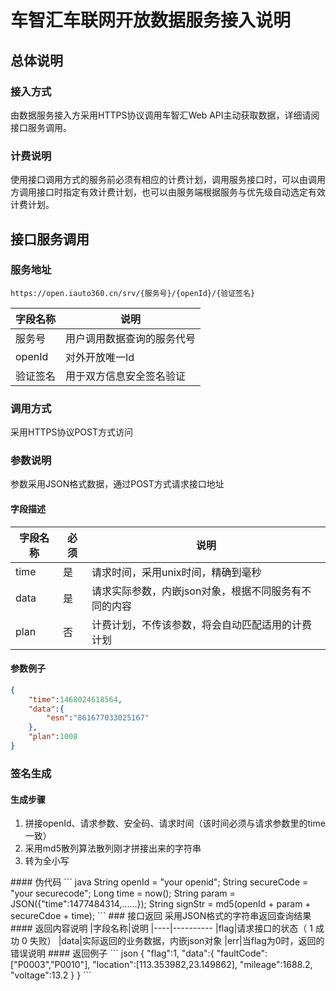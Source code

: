 # 车智汇车联网开放数据服务接入说明
## 总体说明
### 接入方式
由数据服务接入方采用HTTPS协议调用车智汇Web API主动获取数据，详细请阅接口服务调用。
### 计费说明
使用接口调用方式的服务前必须有相应的计费计划，调用服务接口时，可以由调用方调用接口时指定有效计费计划，也可以由服务端根据服务与优先级自动选定有效计费计划。
## 接口服务调用
### 服务地址

`https://open.iauto360.cn/srv/{服务号}/{openId}/{验证签名}`

|字段名称|说明
|----|----------
|服务号|用户调用数据查询的服务代号
|openId|对外开放唯一Id
|验证签名|用于双方信息安全签名验证
### 调用方式
采用HTTPS协议POST方式访问
### 参数说明
参数采用JSON格式数据，通过POST方式请求接口地址
#### 字段描述
|字段名称|必须|说明
|----|---|-------
|time|是|请求时间，采用unix时间，精确到毫秒
|data|是|请求实际参数，内嵌json对象，根据不同服务有不同的内容
|plan|否|计费计划，不传该参数，将会自动匹配适用的计费计划
#### 参数例子
``` json
{
	"time":1468024618564,
	"data":{
		"esn":"861677033025167"
	},
	"plan":1008
}
```
### 签名生成
#### 生成步骤
<ol>
<li>拼接openId、请求参数、安全码、请求时间（该时间必须与请求参数里的time一致）</li>
<li>采用md5散列算法散列刚才拼接出来的字符串</li>
<li>转为全小写</li>
</ol>
#### 伪代码
``` java
String openId = "your openid";
String secureCode = "your securecode";
Long time = now();
String param = JSON({"time":1477484314,......});
String signStr = md5(openId + param + secureCdoe + time);
```
### 接口返回
采用JSON格式的字符串返回查询结果
#### 返回内容说明
|字段名称|说明
|----|----------
|flag|请求接口的状态（ 1 成功 0 失败）
|data|实际返回的业务数据，内嵌json对象
|err|当flag为0时，返回的错误说明
#### 返回例子
``` json
{
	"flag":1,
	"data":{
		"faultCode":["P0003","P0010"],
		"location":[113.353982,23.149862],
		"mileage":1688.2,
		"voltage":13.2
	}
}
```
